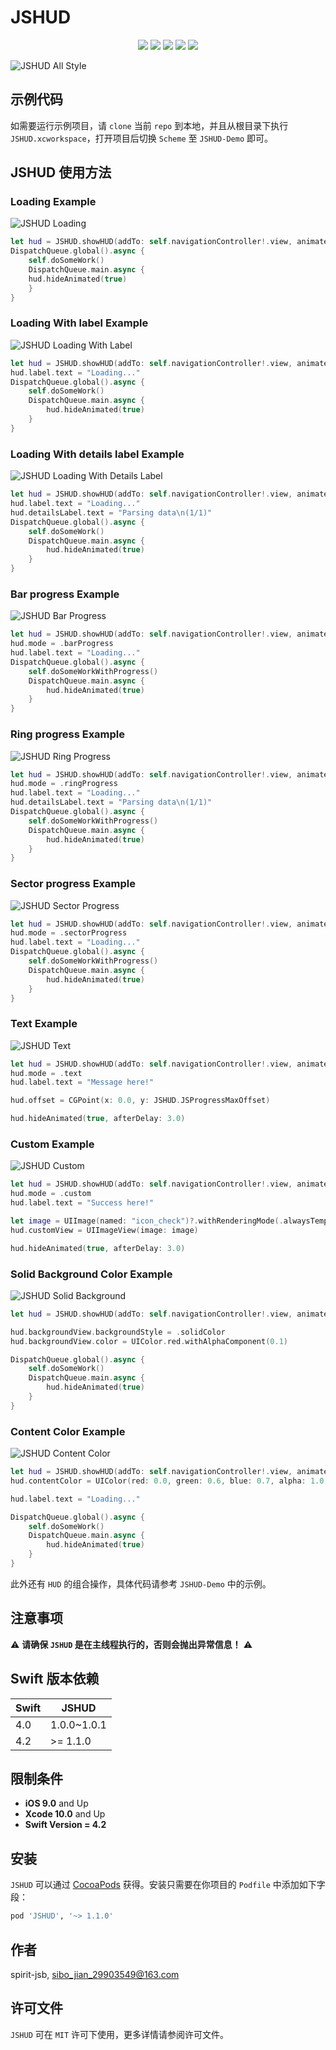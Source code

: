 # JSHUD

<p align="center">
<a href="https://github.com/apple/swift"><img src="https://img.shields.io/badge/language-swift-red.svg"></a>
<a href="https://github.com/apple/swift"><img src="https://img.shields.io/badge/swift%20version-4.0-orange.svg"></a>
<a href="https://github.com/spirit-jsb/JSHUD/"><img src="https://img.shields.io/cocoapods/v/JSHUD.svg?style=flat"></a>
<a href="https://github.com/spirit-jsb/JSHUD/blob/master/LICENSE"><img src="https://img.shields.io/cocoapods/l/JSHUD.svg?style=flat"></a>
<a href="https://cocoapods.org/pods/JSHUD"><img src="https://img.shields.io/cocoapods/p/JSHUD.svg?style=flat"></a>
</p>

![JSHUD All Style](./Images/all-style.png)

## 示例代码

如需要运行示例项目，请 `clone` 当前 `repo` 到本地，并且从根目录下执行 `JSHUD.xcworkspace`，打开项目后切换 `Scheme` 至 `JSHUD-Demo` 即可。

## JSHUD 使用方法

### Loading Example

![JSHUD Loading](./Images/loading.png)

```swift
let hud = JSHUD.showHUD(addTo: self.navigationController!.view, animated: true)
DispatchQueue.global().async {
    self.doSomeWork()
    DispatchQueue.main.async {
    hud.hideAnimated(true)
    }
}
```

### Loading With label Example

![JSHUD Loading With Label](./Images/loading-with-label.png)

```swift
let hud = JSHUD.showHUD(addTo: self.navigationController!.view, animated: true)
hud.label.text = "Loading..."
DispatchQueue.global().async {
    self.doSomeWork()
    DispatchQueue.main.async {
        hud.hideAnimated(true)
    }
}
```

### Loading With details label Example

![JSHUD Loading With Details Label](./Images/loading-with-details-label.png)

```swift
let hud = JSHUD.showHUD(addTo: self.navigationController!.view, animated: true)
hud.label.text = "Loading..."
hud.detailsLabel.text = "Parsing data\n(1/1)"
DispatchQueue.global().async {
    self.doSomeWork()
    DispatchQueue.main.async {
        hud.hideAnimated(true)
    }
}
```

### Bar progress Example

![JSHUD Bar Progress](./Images/bar-progress.png)

```swift
let hud = JSHUD.showHUD(addTo: self.navigationController!.view, animated: true)
hud.mode = .barProgress
hud.label.text = "Loading..."
DispatchQueue.global().async {
    self.doSomeWorkWithProgress()
    DispatchQueue.main.async {
        hud.hideAnimated(true)
    }
}
```

### Ring progress Example

![JSHUD Ring Progress](./Images/ring-progress.png)

```swift
let hud = JSHUD.showHUD(addTo: self.navigationController!.view, animated: true)
hud.mode = .ringProgress
hud.label.text = "Loading..."
hud.detailsLabel.text = "Parsing data\n(1/1)"
DispatchQueue.global().async {
    self.doSomeWorkWithProgress()
    DispatchQueue.main.async {
        hud.hideAnimated(true)
    }
}
```

### Sector progress Example

![JSHUD Sector Progress](./Images/sector-progress.png)

```swift
let hud = JSHUD.showHUD(addTo: self.navigationController!.view, animated: true)
hud.mode = .sectorProgress
hud.label.text = "Loading..."
DispatchQueue.global().async {
    self.doSomeWorkWithProgress()
    DispatchQueue.main.async {
        hud.hideAnimated(true)
    }
}
```

### Text Example

![JSHUD Text](./Images/text.png)

```swift
let hud = JSHUD.showHUD(addTo: self.navigationController!.view, animated: true)
hud.mode = .text
hud.label.text = "Message here!"

hud.offset = CGPoint(x: 0.0, y: JSHUD.JSProgressMaxOffset)

hud.hideAnimated(true, afterDelay: 3.0)
```

### Custom Example

![JSHUD Custom](./Images/custom.png)

```swift
let hud = JSHUD.showHUD(addTo: self.navigationController!.view, animated: true)
hud.mode = .custom
hud.label.text = "Success here!"

let image = UIImage(named: "icon_check")?.withRenderingMode(.alwaysTemplate)
hud.customView = UIImageView(image: image)

hud.hideAnimated(true, afterDelay: 3.0)
```

### Solid Background Color Example

![JSHUD Solid Background](./Images/solid-background.png)

```swift
let hud = JSHUD.showHUD(addTo: self.navigationController!.view, animated: true)

hud.backgroundView.backgroundStyle = .solidColor
hud.backgroundView.color = UIColor.red.withAlphaComponent(0.1)

DispatchQueue.global().async {
    self.doSomeWork()
    DispatchQueue.main.async {
        hud.hideAnimated(true)
    }
}
```

### Content Color Example

![JSHUD Content Color](./Images/content-color.png)

```swift
let hud = JSHUD.showHUD(addTo: self.navigationController!.view, animated: true)
hud.contentColor = UIColor(red: 0.0, green: 0.6, blue: 0.7, alpha: 1.0)

hud.label.text = "Loading..."

DispatchQueue.global().async {
    self.doSomeWork()
    DispatchQueue.main.async {
        hud.hideAnimated(true)
    }
}
```

此外还有 `HUD` 的组合操作，具体代码请参考 `JSHUD-Demo` 中的示例。

## 注意事项

⚠️ **请确保 `JSHUD` 是在主线程执行的，否则会抛出异常信息！** ⚠️

## Swift 版本依赖
| Swift | JSHUD       |
| ------| ------------|
| 4.0   | 1.0.0~1.0.1 |
| 4.2   | >= 1.1.0    |

## 限制条件
* **iOS 9.0** and Up
* **Xcode 10.0** and Up
* **Swift Version = 4.2**

## 安装

`JSHUD` 可以通过 [CocoaPods](https://cocoapods.org) 获得。安装只需要在你项目的 `Podfile` 中添加如下字段：

```ruby
pod 'JSHUD', '~> 1.1.0'
```

## 作者

spirit-jsb, sibo_jian_29903549@163.com

## 许可文件

`JSHUD` 可在 `MIT` 许可下使用，更多详情请参阅许可文件。
